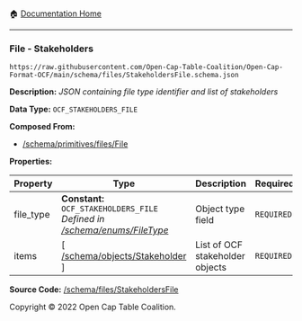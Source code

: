 :house: [Documentation Home](../../home/xudiera/code/README.md)

---

### File - Stakeholders

`https://raw.githubusercontent.com/Open-Cap-Table-Coalition/Open-Cap-Format-OCF/main/schema/files/StakeholdersFile.schema.json`

**Description:** _JSON containing file type identifier and list of stakeholders_

**Data Type:** `OCF_STAKEHOLDERS_FILE`

**Composed From:**

- [/schema/primitives/files/File](../primitives/files/File.md)

**Properties:**

| Property  | Type                                                                                                  | Description                     | Required   |
| --------- | ----------------------------------------------------------------------------------------------------- | ------------------------------- | ---------- |
| file_type | **Constant:** `OCF_STAKEHOLDERS_FILE`</br>_Defined in [/schema/enums/FileType](../enums/FileType.md)_ | Object type field               | `REQUIRED` |
| items     | [ [/schema/objects/Stakeholder](../objects/Stakeholder.md) ]                                          | List of OCF stakeholder objects | `REQUIRED` |

**Source Code:** [/schema/files/StakeholdersFile](../../../../../../../../schema/files/StakeholdersFile.schema.json)

Copyright © 2022 Open Cap Table Coalition.
